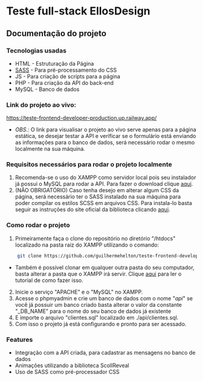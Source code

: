 # Teste full-stack EllosDesign

## Documentação do projeto

### Tecnologias usadas

- HTML - Estruturação da Página
- [SASS](https://sass-lang.com/) - Para pré-processamento do CSS
- JS - Para criação de scripts para a página
- PHP - Para criação da API do back-end
- MySQL - Banco de dados

### Link do projeto ao vivo:

https://teste-frontend-developer-production.up.railway.app/

- _OBS_.: O link para visualisar o projeto ao vivo serve apenas para a página estática, se desejar testar a API e verificar se o formulário está enviando as informações para o banco de dados, será necessário rodar o mesmo localmente na sua máquina.

### Requisitos necessários para rodar o projeto localmente

1. Recomenda-se o uso do XAMPP como servidor local pois seu instalador já possui o MySQL para rodar a API. Para fazer o download clique [aqui](https://www.apachefriends.org/pt_br/index.html).
2. (NÂO OBRIGATÓRIO) Caso tenha desejo em alterar algum CSS da página, será necessário ter o SASS instalado na sua máquina para poder compilar os estilos SCSS em arquivos CSS. Para instala-lo basta seguir as instruções do site oficial da biblioteca clicando [aqui](https://sass-lang.com/install).

### Como rodar o projeto

1. Primeiramente faça o clone do repositório no diretório "/htdocs" localizado na pasta raiz do XAMPP utilizando o comando:

```sh
    git clone https://github.com/guilhermehelton/teste-frontend-developer.git
```

- Também é possível clonar em qualquer outra pasta do seu computador, basta alterar a pasta que o XAMPP irá servir. Clique [aqui](https://www.servti.com/2019/01/08/como-alterar-pasta-padrao-htdocs-do-xampp/) para ler o tutorial de como fazer isso.

2. Inicie o serviço "APACHE" e o "MySQL" no XAMPP.
3. Acesse o phpmyadmin e crie um banco de dados com o nome "_api_" se você já possuir um banco criado basta alterar o valor da constante "\_DB_NAME" para o nome do seu banco de dados já existente
4. E importe o arquivo "clientes.sql" localizado em ./api/clientes.sql.
5. Com isso o projeto já está configurando e pronto para ser acessado.

### Features

- Integração com a API criada, para cadastrar as mensagens no banco de dados
- Animações utilizando a biblioteca ScollReveal
- Uso de SASS como pré-processador CSS
